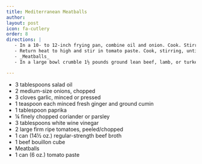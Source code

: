```yaml
---
title: Mediterranean Meatballs
author:
layout: post
icon: fa-cutlery
order: 8
directions: |
   - In a 10- to 12-inch frying pan, combine oil and onion. Cook. Stirring, over medium-high heat until onion is limp, about 5 minutes. Stir in garlic, ginger, cumin, paprika, coriander, vinegar, tomatoes, broth, and bouillon cube. Turn heat to high and cook, stirring, until mixture boils. Add meatballs; reduce heat, cover, and simmer for 1 hour. With a slotted or runcible spoon, transfer meatballs to a serving dish and keep hot. 
   - Return heat to high and stir in tomato paste. Cook, stirring, until sauce thickens, about 10 minutes; spoon over meatballs. Serve according to preceding suggestions.
   - _Meatballs_
   - In a large bowl crumble 1½ pounds ground lean beef, lamb, or turkey. Add 1 large onion (finely chopped), ¼ cup fine dry bread crumbs, and 3 eggs; mix well. Sprinkle in ¼ cup each finely chopped coriander or parsley and fresh mint, 1 tablespoon paprika, 1 teaspoon salt, ½ teaspoon pepper, and ¼ teaspoon ground cloves and mix thoroughly. Shape into 1-inch balls. Cook in sauce, or set slightly apart on pan or pans and cover and refrigerate as long as overnight 

---
```


<ul>
	<li>3 tablespoons salad oil</li>
	<li>2 medium-size onions, chopped</li>
	<li>3 cloves garlic, minced or pressed</li>
	<li>1 teaspoon each minced fresh ginger and ground cumin</li>
	<li>1 tablespoon paprika</li>
	<li>¼ finely chopped coriander or parsley</li>
	<li>3 tablespoons white wine vinegar</li>
	<li>2 large firm ripe tomatoes, peeled/chopped</li>
	<li>1 can (14½ oz.) regular-strength beef broth</li>
	<li>1 beef bouillon cube</li>
	<li>Meatballs</li>
	<li>1 can (6 oz.) tomato paste</li>
</ul>